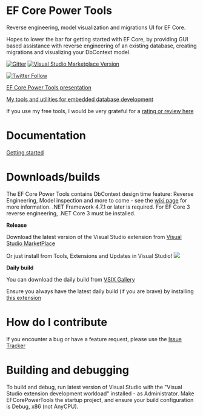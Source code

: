 # EF Core Power Tools

Reverse engineering, model visualization and migrations UI for EF Core.

Hopes to lower the bar for getting started with EF Core, by providing GUI based assistance with reverse engineering of an existing database, creating migrations and visualizing your DbContext model.

[![Gitter](https://badges.gitter.im/EFCorePowerTools/community.svg)](https://gitter.im/EFCorePowerTools/community?utm_source=badge&utm_medium=badge&utm_campaign=pr-badge)
[![Visual Studio Marketplace Version](https://vsmarketplacebadge.apphb.com/version/ErikEJ.EFCorePowerTools.svg)](https://marketplace.visualstudio.com/items?itemName=ErikEJ.EFCorePowerTools)

[![Twitter Follow](https://img.shields.io/twitter/follow/ErikEJ.svg?style=social&label=Follow)](https://twitter.com/ErikEJ) 

[EF Core Power Tools presentation](https://erikej.github.io/EFCorePowerTools/index.html)

[My tools and utilities for embedded database development](https://erikej.github.io/SqlCeToolbox/)

If you use my free tools, I would be very grateful for a [rating or review here](https://marketplace.visualstudio.com/items?itemName=ErikEJ.EFCorePowerTools#review-details)

# Documentation

[Getting started](https://github.com/ErikEJ/EFCorePowerTools/wiki)

# Downloads/builds

The EF Core Power Tools contains DbContext design time feature: Reverse Engineering, Model inspection and more to come - see the [wiki page](https://github.com/ErikEJ/EFCorePowerTools/wiki) for more information. .NET Framework 4.7.1 or later is required. For EF Core 3 reverse engineering, .NET Core 3 must be installed.

**Release**

Download the latest version of the Visual Studio extension from [Visual Studio MarketPlace](https://marketplace.visualstudio.com/items?itemName=ErikEJ.EFCorePowerTools)

Or just install from Tools, Extensions and Updates in Visual Studio! ![](https://github.com/ErikEJ/SqlCeToolbox/blob/master/img/ext.png)

**Daily build**

You can download the daily build from [VSIX Gallery](https://www.vsixgallery.com/extension/f4c4712c-ceae-4803-8e52-0e2049d5de9f)

Ensure you always have the latest daily build (if you are brave) by installing [this extension](https://marketplace.visualstudio.com/items?itemName=MadsKristensen.VSIXGallery-nightlybuilds)

# How do I contribute

If you encounter a bug or have a feature request, please use the [Issue Tracker](https://github.com/ErikEJ/EFCorePowerTools/issues/new)

# Building and debugging

To build and debug, run latest version of Visual Studio with the "Visual Studio extension development workload" installed - as Administrator. Make EFCorePowerTools the startup project, and ensure your build configuration is Debug, x86 (not AnyCPU).

